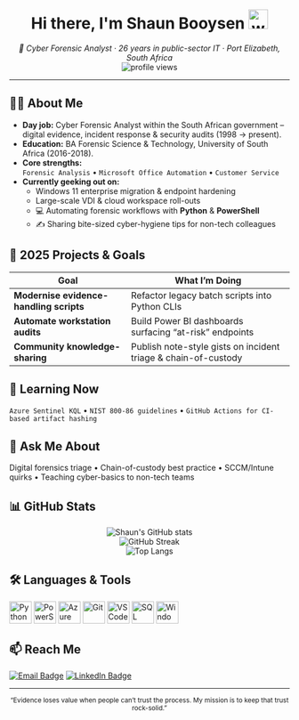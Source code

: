 <!-- Profile README for https://github.com/shaunbooysen -->
<h1 align="center">Hi there, I'm Shaun Booysen <img src="https://media.giphy.com/media/hvRJCLFzcasrR4ia7z/giphy.gif" width="35" height="35" alt="waving hand"/></h1>

<p align="center">
  <em>🔐 Cyber Forensic Analyst · 26 years in public-sector IT · Port Elizabeth, South Africa</em><br/>
  <img src="https://komarev.com/ghpvc/?username=shaunbooysen&style=flat&color=blueviolet" alt="profile views"/>  
</p>

---

## 👨‍💻 About Me
- **Day job:** Cyber Forensic Analyst within the South African government – digital evidence, incident response & security audits (1998 → present).
- **Education:** BA Forensic Science & Technology, University of South Africa (2016-2018).
- **Core strengths:**  
  `Forensic Analysis` • `Microsoft Office Automation` • `Customer Service`
- **Currently geeking out on:**  
  - Windows 11 enterprise migration & endpoint hardening  
  - Large-scale VDI & cloud workspace roll-outs  
  - 💻 Automating forensic workflows with **Python** & **PowerShell**  
  - ✍️ Sharing bite-sized cyber-hygiene tips for non-tech colleagues

## 🔭 2025 Projects & Goals
| Goal | What I’m Doing |
|------|----------------|
| **Modernise evidence-handling scripts** | Refactor legacy batch scripts into Python CLIs |
| **Automate workstation audits** | Build Power BI dashboards surfacing “at-risk” endpoints |
| **Community knowledge-sharing** | Publish note-style gists on incident triage & chain-of-custody |

## 🌱 Learning Now
`Azure Sentinel KQL` • `NIST 800-86 guidelines` • `GitHub Actions for CI-based artifact hashing`

## 💬 Ask Me About
Digital forensics triage • Chain-of-custody best practice • SCCM/Intune quirks • Teaching cyber-basics to non-tech teams

## 📊 GitHub Stats
<p align="center">
  <img src="https://github-readme-stats.vercel.app/api?username=shaunbooysen&show_icons=true&hide_border=true" alt="Shaun's GitHub stats" /><br/>
  <img src="https://github-readme-streak-stats.herokuapp.com/?user=shaunbooysen&hide_border=true" alt="GitHub Streak" /><br/>
  <img src="https://github-readme-stats.vercel.app/api/top-langs/?username=shaunbooysen&layout=compact&hide_border=true" alt="Top Langs" />
</p>

## 🛠️ Languages & Tools
<p>
  <img src="https://cdn.jsdelivr.net/gh/devicons/devicon/icons/python/python-plain.svg" alt="Python" width="40" height="40"/>
  <img src="https://cdn.jsdelivr.net/gh/devicons/devicon/icons/powershell/powershell-original.svg" alt="PowerShell" width="40" height="40"/>
  <img src="https://cdn.jsdelivr.net/gh/devicons/devicon/icons/azure/azure-original.svg" alt="Azure" width="40" height="40"/>
  <img src="https://cdn.jsdelivr.net/gh/devicons/devicon/icons/git/git-plain.svg" alt="Git" width="40" height="40"/>
  <img src="https://cdn.jsdelivr.net/gh/devicons/devicon/icons/vscode/vscode-original.svg" alt="VSCode" width="40" height="40"/>
  <img src="https://cdn.jsdelivr.net/gh/devicons/devicon/icons/microsoftsqlserver/microsoftsqlserver-plain.svg" alt="SQL Server" width="40" height="40"/>
  <img src="https://cdn.jsdelivr.net/gh/devicons/devicon/icons/windows8/windows8-original.svg" alt="Windows" width="40" height="40"/>
</p>

## 📫 Reach Me
<a href="mailto:shaunbooysen@yahoo.co.za"><img src="https://img.shields.io/badge/Email-D14836?style=for-the-badge&logo=gmail&logoColor=white" alt="Email Badge"/></a>
<a href="https://www.linkedin.com/in/shaun-booysen-79012b82"><img src="https://img.shields.io/badge/LinkedIn-0A66C2?style=for-the-badge&logo=linkedin&logoColor=white" alt="LinkedIn Badge"/></a>

---

<p align="center">
  <sub>“Evidence loses value when people can’t trust the process. My mission is to keep that trust rock-solid.”</sub>
</p>
